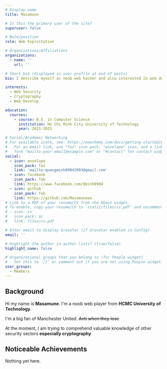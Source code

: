 ```yaml
---
# Display name
title: Masamune

# Is this the primary user of the site?
superuser: false

# Role/position
role: Web Exploitation

# Organizations/Affiliations
organizations:
  - name: ''
    url: ''

# Short bio (displayed in user profile at end of posts)
bio: I describe myself as noob web hacker and also interested in web dev.

interests:
  - Web Security
  - Cryptography
  - Web Develop

education:
  courses:
    - course: B.S. in Computer Science
      institution: Ho Chi Minh City University of Technology
      year: 2021-2025

# Social/Academic Networking
# For available icons, see: https://wowchemy.com/docs/getting-started/page-builder/#icons
#   For an email link, use "fas" icon pack, "envelope" icon, and a link in the
#   form "mailto:your-email@example.com" or "#contact" for contact widget.
social:
  - icon: envelope
    icon_pack: fas
    link: 'mailto:quangminh09042003@gmail.com'
  - icon: facebook
    icon_pack: fab
    link: https://www.facebook.com/Qminh0904
  - icon: github
    icon_pack: fab
    link: https://github.com/Masamuneee
# Link to a PDF of your resume/CV from the About widget.
# To enable, copy your resume/CV to `static/files/cv.pdf` and uncomment the lines below.
# - icon: cv
#   icon_pack: ai
#   link: files/cv.pdf

# Enter email to display Gravatar (if Gravatar enabled in Config)
email: ''

# Highlight the author in author lists? (true/false)
highlight_name: false

# Organizational groups that you belong to (for People widget)
#   Set this to `[]` or comment out if you are not using People widget.
user_groups:
  - Members
---
```


## Background

Hi my name is **Masamune**. I'm a noob web player from **HCMC University of Technology**.

I'm a big fan of Manchester United. ~~Anti when they lose~~

At the moment, I am trying to comprehend valuable knowledge of other security sectors **especially cryptography** 

## Noticeable Achievements

Nothing yet here.